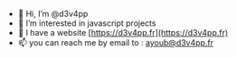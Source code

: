 - 👋 Hi, I’m @d3v4pp
- 👀 I’m interested in javascript projects
- 🌱 I have a website [https://d3v4pp.fr](https://d3v4pp.fr)
- 📫 you can reach me by email to : ayoub@d3v4pp.fr

<!---
ayoubhassani/ayoubhassani is a ✨ special ✨ repository because its `README.md` (this file) appears on your GitHub profile.
You can click the Preview link to take a look at your changes.
--->
